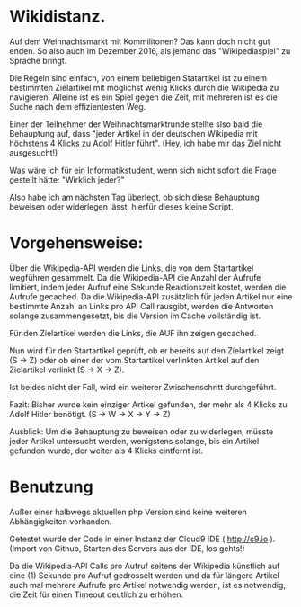 # Wikidistanz.

Auf dem Weihnachtsmarkt mit Kommilitonen?
Das kann doch nicht gut enden.
So also auch im Dezember 2016, als jemand das "Wikipediaspiel" zu Sprache bringt.

Die Regeln sind einfach, von einem beliebigen Statartikel ist zu einem bestimmten Zielartikel mit möglichst wenig Klicks durch die Wikipedia zu navigieren.
Alleine ist es ein Spiel gegen die Zeit, mit mehreren ist es die Suche nach dem effizientesten Weg.

Einer der Teilnehmer der Weihnachtsmarktrunde stellte slso bald die Behauptung auf, dass "jeder Artikel in der deutschen Wikipedia mit höchstens 4 Klicks zu Adolf Hitler führt".
(Hey, ich habe mir das Ziel nicht ausgesucht!)

Was wäre ich für ein Informatikstudent, wenn sich nicht sofort die Frage gestellt hätte:
"Wirklich jeder?"

Also habe ich am nächsten Tag überlegt, ob sich diese Behauptung beweisen oder widerlegen lässt, hierfür dieses kleine Script.

# Vorgehensweise:
Über die Wikipedia-API werden die Links, die von dem Startartikel wegführen gesammelt.
Da die Wikipedia-API die Anzahl der Aufrufe limitiert, indem jeder Aufruf eine Sekunde Reaktionszeit kostet, werden die Aufrufe gecached.
Da die Wikipedia-API zusätzlich für jeden Artikel nur eine bestimmte Anzahl an Links pro API Call rausgibt, werden die Antworten solange zusammengesetzt, bis die Version im Cache vollständig ist.

Für den Zielartikel werden die Links, die AUF ihn zeigen gecached.

Nun wird für den Startartikel geprüft, ob er bereits auf den Zielartikel zeigt (S -> Z)
oder ob einer der vom Startartikel verlinkten Artikel auf den Zielartikel verlinkt (S -> X -> Z).

Ist beides nicht der Fall, wird ein weiterer Zwischenschritt durchgeführt.


Fazit:
Bisher wurde kein einziger Artikel gefunden, der mehr als 4 Klicks zu Adolf Hitler benötigt.
(S -> W -> X -> Y -> Z)


Ausblick:
Um die Behauptung zu beweisen oder zu widerlegen, müsste jeder Artikel untersucht werden, wenigstens solange, bis ein Artikel gefunden wurde, der weiter als 4 Klicks eintfernt ist.

# Benutzung
Außer einer halbwegs aktuellen php Version sind keine weiteren Abhängigkeiten vorhanden.

Getestet wurde der Code in einer Instanz der Cloud9 IDE ( http://c9.io ).
(Import von Github, Starten des Servers aus der IDE, los gehts!)

Da die Wikipedia-API Calls pro Aufruf seitens der Wikipedia künstlich auf eine (1) Sekunde pro Aufruf gedrosselt werden und da für längere Artikel auch mal mehrere Aufrufe pro Artikel notwendig werden, ist es notwendig, die Zeit für einen Timeout deutlich zu erhöhen.
